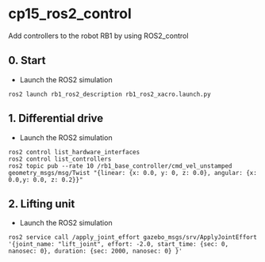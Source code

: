 # cp15_ros2_control
Add controllers to the robot RB1 by using ROS2_control

## 0. Start
+ Launch the ROS2 simulation
```
ros2 launch rb1_ros2_description rb1_ros2_xacro.launch.py
```

## 1. Differential drive
+ Launch the ROS2 simulation
```
ros2 control list_hardware_interfaces
ros2 control list_controllers
ros2 topic pub --rate 10 /rb1_base_controller/cmd_vel_unstamped geometry_msgs/msg/Twist "{linear: {x: 0.0, y: 0, z: 0.0}, angular: {x: 0.0,y: 0.0, z: 0.2}}"
```

## 2. Lifting unit
+ Launch the ROS2 simulation
```
ros2 service call /apply_joint_effort gazebo_msgs/srv/ApplyJointEffort '{joint_name: "lift_joint", effort: -2.0, start_time: {sec: 0, nanosec: 0}, duration: {sec: 2000, nanosec: 0} }'
```